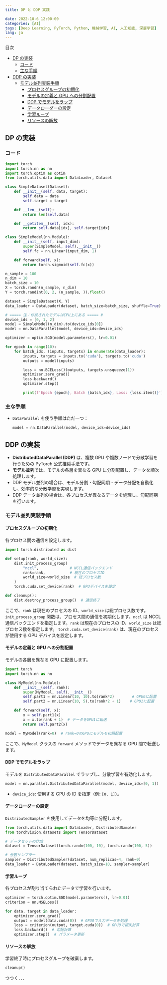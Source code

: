 ```yaml
---
title: DP と DDP 実践

date: 2022-10-6 12:00:00
categories: [AI]
tags: [Deep Learning, PyTorch, Python, 機械学習, AI, 人工知能, 深層学習]
lang: ja
---
```


目次

- [DP の実装](#dp-の実装)
  - [コード](#コード)
  - [主な手順](#主な手順)
- [DDP の実装](#ddp-の実装)
  - [モデル並列実装手順](#モデル並列実装手順)
    - [プロセスグループの初期化](#プロセスグループの初期化)
    - [モデルの定義と GPU への分割配置](#モデルの定義と-gpu-への分割配置)
    - [DDP でモデルをラップ](#ddp-でモデルをラップ)
    - [データローダーの設定](#データローダーの設定)
    - [学習ループ](#学習ループ)
    - [リソースの解放](#リソースの解放)

<!-- more -->

## DP の実装

### コード

```python
import torch
import torch.nn as nn
import torch.optim as optim
from torch.utils.data import DataLoader, Dataset

class SimpleDataset(Dataset):
    def __init__(self, data, target):
        self.data = data
        self.target = target

    def __len__(self):
        return len(self.data)

    def __getitem__(self, idx):
        return self.data[idx], self.target[idx]

class SimpleModel(nn.Module):
    def __init__(self, input_dim):
        super(SimpleModel, self).__init__()
        self.fc = nn.Linear(input_dim, 1)

    def forward(self, x):
        return torch.sigmoid(self.fc(x))

n_sample = 100
n_dim = 10
batch_size = 10
X = torch.randn(n_sample, n_dim)
Y = torch.randint(0, 2, (n_sample, )).float()

dataset = SimpleDataset(X, Y)
data_loader = DataLoader(dataset, batch_size=batch_size, shuffle=True)

# ===== 注：作成されたモデルはCPU上にある ===== #
device_ids = [0, 1, 2]
model = SimpleModel(n_dim).to(device_ids[0])
model = nn.DataParallel(model, device_ids=device_ids)

optimizer = optim.SGD(model.parameters(), lr=0.01)

for epoch in range(10):
    for batch_idx, (inputs, targets) in enumerate(data_loader):
        inputs, targets = inputs.to('cuda'), targets.to('cuda')
        outputs = model(inputs)

        loss = nn.BCELoss()(outputs, targets.unsqueeze(1))
        optimizer.zero_grad()
        loss.backward()
        optimizer.step()

        print(f'Epoch {epoch}, Batch {batch_idx}, Loss: {loss.item()}')
```

### 主な手順

- `DataParallel` を使う手順はただ一つ：
  ```python
  model = nn.DataParallel(model, device_ids=device_ids)
  ```

## DDP の実装

- **DistributedDataParallel (DDP)** は、複数 GPU や複数ノードで分散学習を行うための PyTorch 公式推奨手法です。
- **モデル並列**では、モデルの各層を異なる GPU に分割配置し、データを順次処理します。
- DDP モデル並列の場合は、モデル分割・勾配同期・データ分配を自動化し、効率的な分散学習を実現します。
- DDP データ並列の場合は、各プロセスが異なるデータを処理し、勾配同期を行います。

### モデル並列実装手順

#### プロセスグループの初期化

各プロセス間の通信を設定します。

```python
import torch.distributed as dist

def setup(rank, world_size):
    dist.init_process_group(
        "nccl",              # NCCL通信バックエンド
        rank=rank,           # 現在のプロセスID
        world_size=world_size  # 総プロセス数
    )
    torch.cuda.set_device(rank)  # GPUデバイスを設定

def cleanup():
    dist.destroy_process_group()  # 通信終了
```

ここで、`rank` は現在のプロセスの ID、`world_size` は総プロセス数です。
`init_process_group` 関数は、プロセス間の通信を初期化します。`nccl` は NCCL 通信バックエンドを指定します。`rank` は現在のプロセスの ID、`world_size` は総プロセス数を指定します。
`torch.cuda.set_device(rank)` は、現在のプロセスが使用する GPU デバイスを設定します。

#### モデルの定義と GPU への分割配置

モデルの各層を異なる GPU に配置します。

```python
import torch
import torch.nn as nn

class MyModel(nn.Module):
    def __init__(self, rank):
        super(MyModel, self).__init__()
        self.part1 = nn.Linear(10, 10).to(rank*2)        # GPU0に配置
        self.part2 = nn.Linear(10, 5).to(rank*2 + 1)    # GPU1に配置

    def forward(self, x):
        x = self.part1(x)
        x = x.to(rank + 1)  # データをGPU1に転送
        return self.part2(x)

model = MyModel(rank=0)  # rank=0のGPUにモデルを初期配置
```

ここで、`MyModel` クラスの `forward` メソッドでデータを異なる GPU 間で転送します。

#### DDP でモデルをラップ

モデルを `DistributedDataParallel` でラップし、分散学習を有効化します。

```python
model = nn.parallel.DistributedDataParallel(model, device_ids=[0, 1])
```

- `device_ids`: 使用する GPU の ID を指定（例: `[0, 1]`）。

#### データローダーの設定

`DistributedSampler` を使用してデータを均等に分配します。

```python
from torch.utils.data import DataLoader, DistributedSampler
from torchvision.datasets import TensorDataset

# データセットの作成
dataset = TensorDataset(torch.randn(100, 10), torch.randn(100, 5))

# 分散サンプラー
sampler = DistributedSampler(dataset, num_replicas=4, rank=0)
data_loader = DataLoader(dataset, batch_size=10, sampler=sampler)
```


#### 学習ループ
各プロセスが割り当てられたデータで学習を行います。  
```python
optimizer = torch.optim.SGD(model.parameters(), lr=0.01)
criterion = nn.MSELoss()

for data, target in data_loader:
    optimizer.zero_grad()
    output = model(data.cuda(0))  # GPU0で入力データを処理
    loss = criterion(output, target.cuda(0))  # GPU0で損失計算
    loss.backward()  # 勾配計算
    optimizer.step()  # パラメータ更新
```

#### リソースの解放
学習終了時にプロセスグループを破棄します。  
```python
cleanup()
```



つつく．．．
